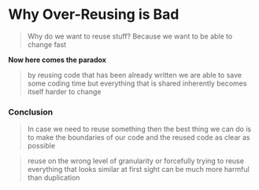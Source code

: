 # Why Over-Reusing is Bad

> Why do we want to reuse stuff? Because we want to be able to change fast 

__Now here comes the paradox__

> by reusing code that has been already written we are able to save some coding time but everything that is shared inherently becomes itself harder to change

### Conclusion
> In case we need to reuse something then the best thing we can do is to make the boundaries of our code and the reused code as clear as possible

> reuse on the wrong level of granularity or forcefully trying to reuse everything that looks similar at first sight can be much more harmful than duplication

